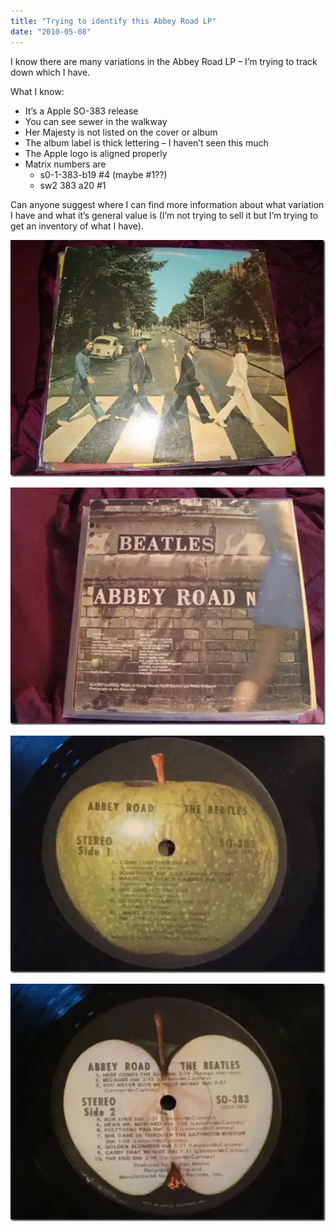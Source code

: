 ```yaml
---
title: "Trying to identify this Abbey Road LP"
date: "2010-05-08"
---
```


I know there are many variations in the Abbey Road LP – I’m trying to track down which I have.

What I know:

- It’s a Apple SO-383 release
- You can see sewer in the walkway
- Her Majesty is not listed on the cover or album
- The album label is thick lettering – I haven’t seen this much
- The Apple logo is aligned properly
- Matrix numbers are
	- s0-1-383-b19 #4 (maybe #1??)
	- sw2 383 a20 #1

Can anyone suggest where I can find more information about what variation I have and what it’s general value is (I’m not trying to sell it but I’m trying to get an inventory of what I have).

![DSC05149 (600x450)](/images/archive/DSC05149600x450_thumb.webp "DSC05149 (600x450)")

![DSC05151 (600x450)](/images/archive/DSC05151600x450_thumb.webp "DSC05151 (600x450)")

![DSC05152 (600x450)](/images/archive/DSC05152600x450_thumb.webp "DSC05152 (600x450)")

![DSC05153 (600x450)](/images/archive/DSC05153600x450_thumb.webp "DSC05153 (600x450)")